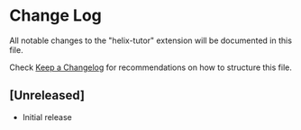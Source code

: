 # Change Log

All notable changes to the "helix-tutor" extension will be documented in this file.

Check [Keep a Changelog](http://keepachangelog.com/) for recommendations on how to structure this file.

## [Unreleased]

- Initial release